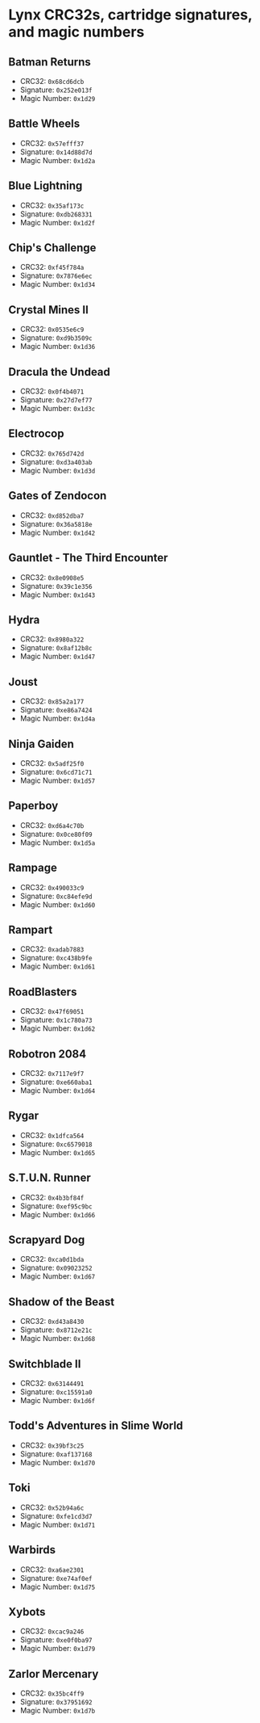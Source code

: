 # Lynx CRC32s, cartridge signatures, and magic numbers

## Batman Returns

- CRC32: `0x68cd6dcb`
- Signature: `0x252e013f`
- Magic Number: `0x1d29`

## Battle Wheels

- CRC32: `0x57efff37`
- Signature: `0x14d88d7d`
- Magic Number: `0x1d2a`

## Blue Lightning

- CRC32: `0x35af173c`
- Signature: `0xdb268331`
- Magic Number: `0x1d2f`

## Chip's Challenge

- CRC32: `0xf45f784a`
- Signature: `0x7876e6ec`
- Magic Number: `0x1d34`

## Crystal Mines II

- CRC32: `0x0535e6c9`
- Signature: `0xd9b3509c`
- Magic Number: `0x1d36`

## Dracula the Undead

- CRC32: `0x0f4b4071`
- Signature: `0x27d7ef77`
- Magic Number: `0x1d3c`

## Electrocop

- CRC32: `0x765d742d`
- Signature: `0xd3a403ab`
- Magic Number: `0x1d3d`

## Gates of Zendocon

- CRC32: `0xd852dba7`
- Signature: `0x36a5818e`
- Magic Number: `0x1d42`

## Gauntlet - The Third Encounter

- CRC32: `0x8e0908e5`
- Signature: `0x39c1e356`
- Magic Number: `0x1d43`

## Hydra

- CRC32: `0x8980a322`
- Signature: `0x8af12b8c`
- Magic Number: `0x1d47`

## Joust

- CRC32: `0x85a2a177`
- Signature: `0xe86a7424`
- Magic Number: `0x1d4a`

## Ninja Gaiden

- CRC32: `0x5adf25f0`
- Signature: `0x6cd71c71`
- Magic Number: `0x1d57`

## Paperboy

- CRC32: `0xd6a4c70b`
- Signature: `0x0ce80f09`
- Magic Number: `0x1d5a`

## Rampage

- CRC32: `0x490033c9`
- Signature: `0xc84efe9d`
- Magic Number: `0x1d60`

## Rampart

- CRC32: `0xadab7883`
- Signature: `0xc438b9fe`
- Magic Number: `0x1d61`

## RoadBlasters

- CRC32: `0x47f69051`
- Signature: `0x1c780a73`
- Magic Number: `0x1d62`

## Robotron 2084

- CRC32: `0x7117e9f7`
- Signature: `0xe660aba1`
- Magic Number: `0x1d64`

## Rygar

- CRC32: `0x1dfca564`
- Signature: `0xc6579018`
- Magic Number: `0x1d65`

## S.T.U.N. Runner

- CRC32: `0x4b3bf84f`
- Signature: `0xef95c9bc`
- Magic Number: `0x1d66`

## Scrapyard Dog

- CRC32: `0xca0d1bda`
- Signature: `0x09023252`
- Magic Number: `0x1d67`

## Shadow of the Beast

- CRC32: `0xd43a8430`
- Signature: `0x8712e21c`
- Magic Number: `0x1d68`

## Switchblade II

- CRC32: `0x63144491`
- Signature: `0xc15591a0`
- Magic Number: `0x1d6f`

## Todd's Adventures in Slime World

- CRC32: `0x39bf3c25`
- Signature: `0xaf137168`
- Magic Number: `0x1d70`

## Toki

- CRC32: `0x52b94a6c`
- Signature: `0xfe1cd3d7`
- Magic Number: `0x1d71`

## Warbirds

- CRC32: `0xa6ae2301`
- Signature: `0xe74af0ef`
- Magic Number: `0x1d75`

## Xybots

- CRC32: `0xcac9a246`
- Signature: `0xe0f0ba97`
- Magic Number: `0x1d79`

## Zarlor Mercenary

- CRC32: `0x35bc4ff9`
- Signature: `0x37951692`
- Magic Number: `0x1d7b`
